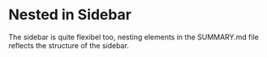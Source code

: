 # Nested in Sidebar

The sidebar is quite flexibel too, nesting elements in the SUMMARY.md file reflects the structure of the sidebar. 